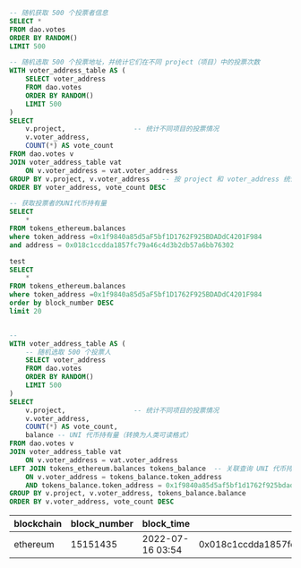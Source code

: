 ```sql
-- 随机获取 500 个投票者信息
SELECT *
FROM dao.votes
ORDER BY RANDOM()
LIMIT 500

-- 随机选取 500 个投票地址，并统计它们在不同 project（项目）中的投票次数
WITH voter_address_table AS (
    SELECT voter_address
    FROM dao.votes
    ORDER BY RANDOM()
    LIMIT 500
)
SELECT
    v.project,                 -- 统计不同项目的投票情况
    v.voter_address,
    COUNT(*) AS vote_count
FROM dao.votes v
JOIN voter_address_table vat
    ON v.voter_address = vat.voter_address
GROUP BY v.project, v.voter_address   -- 按 project 和 voter_address 统计
ORDER BY voter_address, vote_count DESC

-- 获取投票者的UNI代币持有量
SELECT
    *
FROM tokens_ethereum.balances
where token_address =0x1f9840a85d5aF5bf1D1762F925BDADdC4201F984
and address = 0x018c1ccdda1857fc79a46c4d3b2db57a6bb76302

test
SELECT
    *
FROM tokens_ethereum.balances
where token_address =0x1f9840a85d5aF5bf1D1762F925BDADdC4201F984
order by block_number DESC
limit 20


--
WITH voter_address_table AS (
    -- 随机选取 500 个投票人
    SELECT voter_address
    FROM dao.votes
    ORDER BY RANDOM()
    LIMIT 500
)
SELECT
    v.project,                 -- 统计不同项目的投票情况
    v.voter_address,
    COUNT(*) AS vote_count,
    balance -- UNI 代币持有量（转换为人类可读格式）
FROM dao.votes v
JOIN voter_address_table vat
    ON v.voter_address = vat.voter_address
LEFT JOIN tokens_ethereum.balances tokens_balance  -- 关联查询 UNI 代币持有量
    ON v.voter_address = tokens_balance.token_address
    AND tokens_balance.token_address = 0x1f9840a85d5af5bf1d1762f925bdaddc4201f984 -- Uniswap (UNI) 代币地址
GROUP BY v.project, v.voter_address, tokens_balance.balance
ORDER BY v.voter_address, vote_count DESC
```

| blockchain | block_number | block_time       | address                                    | token_address                              | token_standard | balance_raw         | balance | token_symbol | token_id | collection_name |
| ---------- | ------------ | ---------------- | ------------------------------------------ | ------------------------------------------ | -------------- | ------------------- | ------- | ------------ | -------- | --------------- |
| ethereum   | 15151435     | 2022-07-16 03:54 | 0x018c1ccdda1857fc79a46c4d3b2db57a6bb76302 | 0x1f9840a85d5af5bf1d1762f925bdaddc4201f984 | erc20          | 1000000000000000000 | 1       | UNI          |          |                 |
